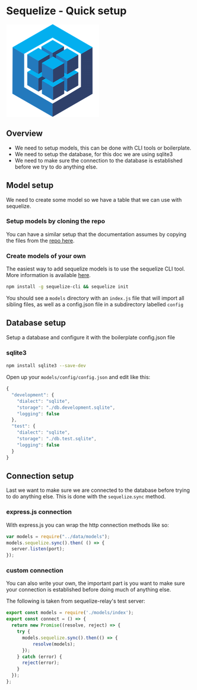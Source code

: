 # Sequelize - Quick setup
![Sequelize Logo](sequelize.png)


## Overview

- We need to setup models, this can be done with CLI tools or boilerplate.
- We need to setup the database, for this doc we are using sqlite3
- We need to make sure the connection to the database is established before we try to do anything else.


## Model setup

We need to create some model so we have a table that we can use with sequelize.

### Setup models by cloning the repo

You can have a similar setup that the documentation assumes by copying the files from the [repo here](https://github.com/MattMcFarland/sequelize-relay/tree/master/sequelize).

### Create models of your own

The easiest way to add sequelize models is to use the sequelize CLI tool.  More information is available [here](http://docs.sequelizejs.com/en/latest/docs/migrations/?highlight=CLI).

```sh
npm install -g sequelize-cli && sequelize init
```

You should see a `models` directory with an `index.js` file that will import all sibling files, as well as a config.json file in a subdirectory labelled `config` 


## Database setup

Setup a database and configure it with the boilerplate config.json file

### sqlite3
```sh
npm install sqlite3 --save-dev
```

Open up your `models/config/config.json` and edit like this:
```javascript
{
  "development": {
    "dialect": "sqlite",
    "storage": "./db.development.sqlite",
    "logging": false
  },
  "test": {
    "dialect": "sqlite",
    "storage": "./db.test.sqlite",
    "logging": false
  }
}
```

## Connection setup

Last we want to make sure we are connected to the database before trying to do anything else.  This is done with the `sequelize`.`sync` method.


### express.js connection

With express.js you can wrap the http connection methods like so:

```javascript
var models = require("../data/models");
models.sequelize.sync().then( () => {
  server.listen(port);
});
```



### custom connection

You can also write your own, the important part is you want to make sure your connection is established before doing much of anything else.

The following is taken from sequelize-relay's test server:

```javascript
export const models = require('./models/index');
export const connect = () => {
  return new Promise((resolve, reject) => {
    try {
      models.sequelize.sync().then(() => {
          resolve(models);
      });
    } catch (error) {
      reject(error);
    }
  });
};
```
